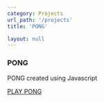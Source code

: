 ```yaml
---
category: Projects
url_path: '/projects'
title: 'PONG'

layout: null
---
```


### PONG

PONG created using Javascript

[PLAY PONG](cmalaitai.github.io/projects/pong.html)